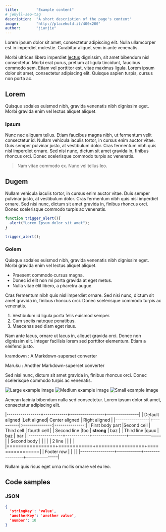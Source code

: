 ```yaml
---
title:        "Example content"
# jekyll-seo-tag
description:  "A short description of the page's content"
image:        "http://placehold.it/400x200"
author:       "jianjie"
---
```


<p class="lead">Lorem ipsum dolor sit amet, consectetur adipiscing elit. Nulla ullamcorper est in imperdiet molestie. Curabitur aliquet sem in ante venenatis.</p>

Morbi ultrices libero imperdiet [lectus](#) dignissim, sit amet bibendum nisl consectetur. Morbi erat purus, pretium at ligula tincidunt, faucibus commodo sem. Etiam vel porttitor est, vitae maximus ligula. Lorem ipsum dolor sit amet, consectetur adipiscing elit. Quisque sapien turpis, cursus non porta ac.

## Lorem
Quisque sodales euismod nibh, gravida venenatis nibh dignissim eget. Morbi gravida enim vel lectus aliquet aliquet.

### Ipsum
Nunc nec aliquam tellus. Etiam faucibus magna nibh, ut fermentum velit consectetur id. Nullam vehicula iaculis tortor, in cursus enim auctor vitae. Duis semper pulvinar justo, at vestibulum dolor. Cras fermentum nibh quis nisl imperdiet ornare. Sed nisi nunc, dictum sit amet gravida in, finibus rhoncus orci. Donec scelerisque commodo turpis ac venenatis.

> Nam vitae commodo ex. Nunc vel tellus leo.

## Dugem
Nullam vehicula iaculis tortor, in cursus enim auctor vitae. Duis semper pulvinar justo, at vestibulum dolor. Cras fermentum nibh quis nisl imperdiet ornare. Sed nisi nunc, dictum sit amet gravida in, finibus rhoncus orci. Donec scelerisque commodo turpis ac venenatis.

``` javascript
function trigger_alert(){
  alert("Lorem Ipsum dolor sit amet");
}

trigger_alert();
```

### Golem
Quisque sodales euismod nibh, gravida venenatis nibh dignissim eget. Morbi gravida enim vel lectus aliquet aliquet.

* Praesent commodo cursus magna.
* Donec id elit non mi porta gravida at eget metus.
* Nulla vitae elit libero, a pharetra augue.

Cras fermentum nibh quis nisl imperdiet ornare. Sed nisi nunc, dictum sit amet gravida in, finibus rhoncus orci. Donec scelerisque commodo turpis ac venenatis.

1. Vestibulum id ligula porta felis euismod semper.
2. Cum sociis natoque penatibus.
3. Maecenas sed diam eget risus.

Nam ante lacus, ornare ut lacus in, aliquet gravida orci. Donec non dignissim elit. Integer facilisis lorem sed porttitor elementum. Etiam a eleifend justo.

kramdown
: A Markdown-superset converter

Maruku
: Another Markdown-superset converter

Sed nisi nunc, dictum sit amet gravida in, finibus rhoncus orci. Donec scelerisque commodo turpis ac venenatis.

![Large example image](http://placehold.it/800x400 "Large example image")
![Medium example image](http://placehold.it/400x200 "Medium example image")
![Small example image](http://placehold.it/200x200 "Small example image")

Aenean lacinia bibendum nulla sed consectetur. Lorem ipsum dolor sit amet, consectetur adipiscing elit.

|-----------------+------------+-----------------+----------------|
| Default aligned |Left aligned| Center aligned  | Right aligned  |
|-----------------|:-----------|:---------------:|---------------:|
| First body part |Second cell | Third cell      | fourth cell    |
| Second line     |foo         | **strong**      | baz            |
| Third line      |quux        | baz             | bar            |
|-----------------+------------+-----------------+----------------|
| Second body     |            |                 |                |
| 2 line          |            |                 |                |
|=================+============+=================+================|
| Footer row      |            |                 |                |
|-----------------+------------+-----------------+----------------|

Nullam quis risus eget urna mollis ornare vel eu leo.

## Code samples

### JSON
```json
{
  'stringKey': 'value',
  'anotherKey': 'another value',
  'number': 10
}
```

